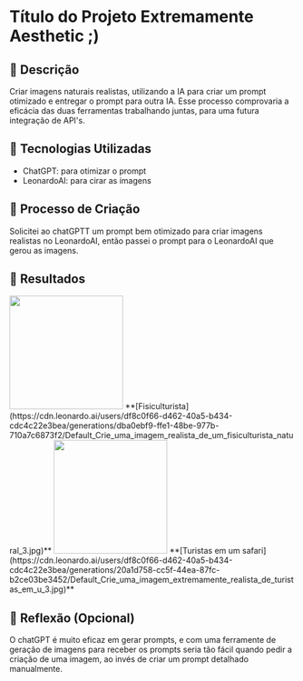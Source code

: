 # Título do Projeto Extremamente Aesthetic ;)

## 📒 Descrição
Criar imagens naturais realistas, utilizando a IA para criar um prompt otimizado e entregar o prompt para outra IA. Esse processo comprovaria a eficácia das duas ferramentas trabalhando juntas, para uma futura integração de API's.

## 🤖 Tecnologias Utilizadas
- ChatGPT: para otimizar o prompt
- LeonardoAI: para cirar as imagens

## 🧐 Processo de Criação
Solicitei ao chatGPTT um prompt bem otimizado para criar imagens realistas no LeonardoAI, então passei o prompt para o LeonardoAI que gerou as imagens.

## 🚀 Resultados
<img src="[image.png](https://cdn.leonardo.ai/users/df8c0f66-d462-40a5-b434-cdc4c22e3bea/generations/dba0ebf9-ffe1-48be-977b-710a7c6873f2/Default_Crie_uma_imagem_realista_de_um_fisiculturista_natural_3.jpg)" width="200" height="200">
**[Fisiculturista](https://cdn.leonardo.ai/users/df8c0f66-d462-40a5-b434-cdc4c22e3bea/generations/dba0ebf9-ffe1-48be-977b-710a7c6873f2/Default_Crie_uma_imagem_realista_de_um_fisiculturista_natural_3.jpg)**

<img src="[image.png](https://cdn.leonardo.ai/users/df8c0f66-d462-40a5-b434-cdc4c22e3bea/generations/20a1d758-cc5f-44ea-87fc-b2ce03be3452/Default_Crie_uma_imagem_extremamente_realista_de_turistas_em_u_3.jpg)" width="200" height="200">
**[Turistas em um safari](https://cdn.leonardo.ai/users/df8c0f66-d462-40a5-b434-cdc4c22e3bea/generations/20a1d758-cc5f-44ea-87fc-b2ce03be3452/Default_Crie_uma_imagem_extremamente_realista_de_turistas_em_u_3.jpg)**

## 💭 Reflexão (Opcional)
O chatGPT é muito eficaz em gerar prompts, e com uma ferramente de geração de imagens para receber os prompts seria tão fácil quando pedir a criação de uma imagem, ao invés de criar um prompt detalhado manualmente.

